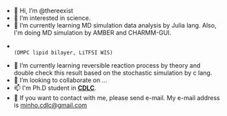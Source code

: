 - 👋 Hi, I’m @thereexist
- 👀 I’m interested in science.
- 🌱 I’m currently learning MD simulation data analysis by Julia lang. Also, I'm doing MD simulation by AMBER and CHARMM-GUI. 
-                                                                                             (DMPC lipid bilayer, LiTFSI WIS)
- 🍭 I’m currently learning reversible reaction process by theory and double check this result based on the stochastic simulation by c lang.
- 💞️ I’m looking to collaborate on ...
- 📫 I'm Ph.D student in [**CDLC**](http://cdlc.cau.ac.kr/). 
- 🦉 If you want to contact with me, please send e-mail. My e-mail address is minho.cdlc@gmail.com

<!---
thereexist/thereexist is a ✨ special ✨ repository because its `README.md` (this file) appears on your GitHub profile.
You can click the Preview link to take a look at your changes.
--->
